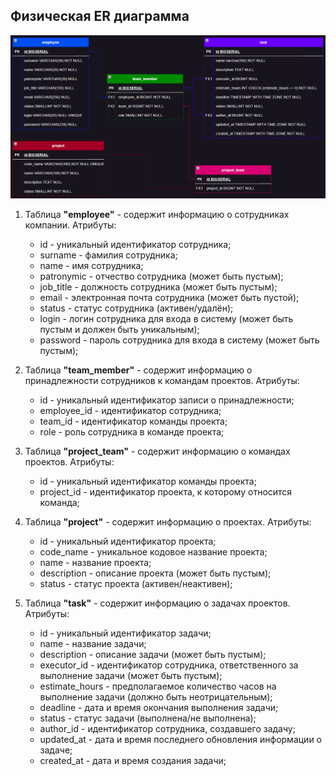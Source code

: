 ## Физическая ER диаграмма 

![ER diagram](ER.png)

1. Таблица **"employee"** - содержит информацию о сотрудниках компании. Атрибуты:
   - id - уникальный идентификатор сотрудника;
   - surname - фамилия сотрудника;
   - name - имя сотрудника;
   - patronymic - отчество сотрудника (может быть пустым);
   - job_title - должность сотрудника (может быть пустым);
   - email - электронная почта сотрудника (может быть пустой);
   - status - статус сотрудника (активен/удалён);
   - login - логин сотрудника для входа в систему (может быть пустым и должен быть уникальным);
   - password - пароль сотрудника для входа в систему (может быть пустым);


2. Таблица **"team_member"** - содержит информацию о принадлежности сотрудников к командам проектов. Атрибуты:
    - id - уникальный идентификатор записи о принадлежности;
    - employee_id - идентификатор сотрудника;
    - team_id - идентификатор команды проекта;
    - role - роль сотрудника в команде проекта;


3. Таблица **"project_team"** - содержит информацию о командах проектов. Атрибуты:
    - id - уникальный идентификатор команды проекта;
    - project_id - идентификатор проекта, к которому относится команда;


4. Таблица **"project"** - содержит информацию о проектах. Атрибуты:
    - id - уникальный идентификатор проекта;
    - code_name - уникальное кодовое название проекта;
    - name - название проекта;
    - description - описание проекта (может быть пустым);
    - status - статус проекта (активен/неактивен);


5. Таблица **"task"** - содержит информацию о задачах проектов. Атрибуты:
    - id - уникальный идентификатор задачи;
    - name - название задачи;
    - description - описание задачи (может быть пустым);
    - executor_id - идентификатор сотрудника, ответственного за выполнение задачи (может быть пустым);
    - estimate_hours - предполагаемое количество часов на выполнение задачи (должно быть неотрицательным);
    - deadline - дата и время окончания выполнения задачи;
    - status - статус задачи (выполнена/не выполнена);
    - author_id - идентификатор сотрудника, создавшего задачу;
    - updated_at - дата и время последнего обновления информации о задаче;
    - created_at - дата и время создания задачи;
